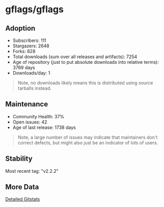 # gflags/gflags

## Adoption

- Subscribers: 111
- Stargazers: 2648
- Forks: 828
- Total downloads (sum over all releases and artifacts): 7254
- Age of repository (just to put absolute downloads into relative terms): 3769 days
- Downloads/day: 1

> Note, no downloads likely means this is distributed using source tarballs instead.

## Maintenance

- Community Health: 37%
- Open issues: 42
- Age of last release: 1738 days

> Note, a large number of issues may indicate that maintainers don't correct defects, but might also
> just be an indicator of lots of users.

## Stability

Most recent tag: "v2.2.2"

## More Data

[Detailed Gitstats](/bazel-catalog/gitstats/gflags/gflags)

